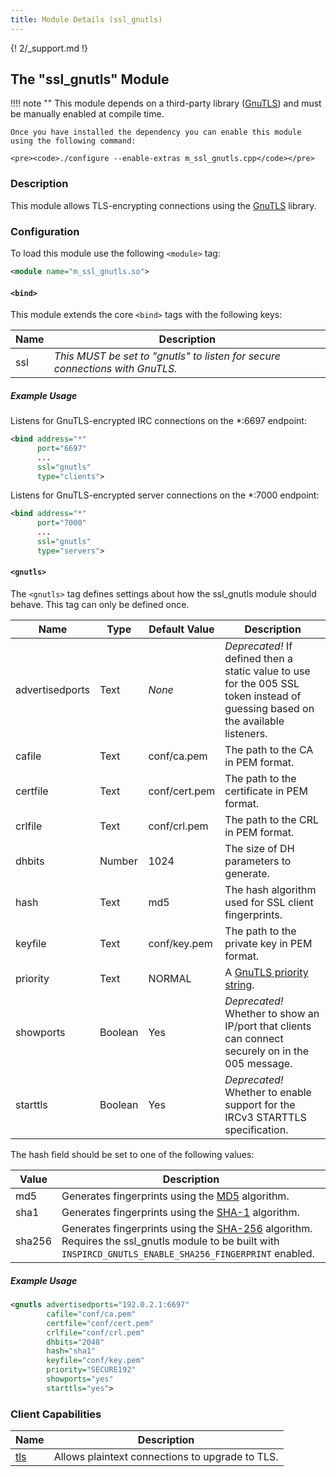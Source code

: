 ```yaml
---
title: Module Details (ssl_gnutls)
---
```


{! 2/_support.md !}

## The "ssl_gnutls" Module

!!!! note ""
    This module depends on a third-party library ([GnuTLS](https://gnutls.org)) and must be manually enabled at compile time.

    Once you have installed the dependency you can enable this module using the following command:

    <pre><code>./configure --enable-extras m_ssl_gnutls.cpp</code></pre>

### Description

This module allows TLS-encrypting connections using the [GnuTLS](https://gnutls.org) library.

### Configuration

To load this module use the following `<module>` tag:

```xml
<module name="m_ssl_gnutls.so">
```

#### `<bind>`

This module extends the core `<bind>` tags with the following keys:

Name | Description
---- | -----------
ssl  | *This MUST be set to "gnutls" to listen for secure connections with GnuTLS.*

##### Example Usage

Listens for GnuTLS-encrypted IRC connections on the *:6697 endpoint:

```xml
<bind address="*"
      port="6697"
      ...
      ssl="gnutls"
      type="clients">
```

Listens for GnuTLS-encrypted server connections on the *:7000 endpoint:

```xml
<bind address="*"
      port="7000"
      ...
      ssl="gnutls"
      type="servers">
```

#### `<gnutls>`

The `<gnutls>` tag defines settings about how the ssl_gnutls module should behave. This tag can only be defined once.

Name            | Type    | Default Value | Description
--------------- | ------- | ------------- | -----------
advertisedports | Text    | *None*        | *Deprecated!* If defined then a static value to use for the 005 SSL token instead of guessing based on the available listeners.
cafile          | Text    | conf/ca.pem   | The path to the CA in PEM format.
certfile        | Text    | conf/cert.pem | The path to the certificate in PEM format.
crlfile         | Text    | conf/crl.pem  | The path to the CRL in PEM format.
dhbits          | Number  | 1024          | The size of DH parameters to generate.
hash            | Text    | md5           | The hash algorithm used for SSL client fingerprints.
keyfile         | Text    | conf/key.pem  | The path to the private key in PEM format.
priority        | Text    | NORMAL        | A [GnuTLS priority string](https://gnutls.org/manual/html_node/Priority-Strings.html).
showports       | Boolean | Yes           | *Deprecated!* Whether to show an IP/port that clients can connect securely on in the 005 message.
starttls        | Boolean | Yes           | *Deprecated!* Whether to enable support for the IRCv3 STARTTLS specification.

The hash field should be set to one of the following values:

Value  | Description
------ | -----------
md5    | Generates fingerprints using the [MD5](https://en.wikipedia.org/wiki/MD5) algorithm.
sha1   | Generates fingerprints using the [SHA-1](https://en.wikipedia.org/wiki/SHA-1) algorithm.
sha256 | Generates fingerprints using the [SHA-256](https://en.wikipedia.org/wiki/SHA-2) algorithm. Requires the ssl_gnutls module to be built with `INSPIRCD_GNUTLS_ENABLE_SHA256_FINGERPRINT` enabled.

##### Example Usage

```xml
<gnutls advertisedports="192.0.2.1:6697"
        cafile="conf/ca.pem"
        certfile="conf/cert.pem"
        crlfile="conf/crl.pem"
        dhbits="2048"
        hash="sha1"
        keyfile="conf/key.pem"
        priority="SECURE192"
        showports="yes"
        starttls="yes">
```

### Client Capabilities

Name                                                   | Description
------------------------------------------------------ | -----------
[tls](https://ircv3.net/specs/extensions/tls-3.1.html) | Allows plaintext connections to upgrade to TLS.
